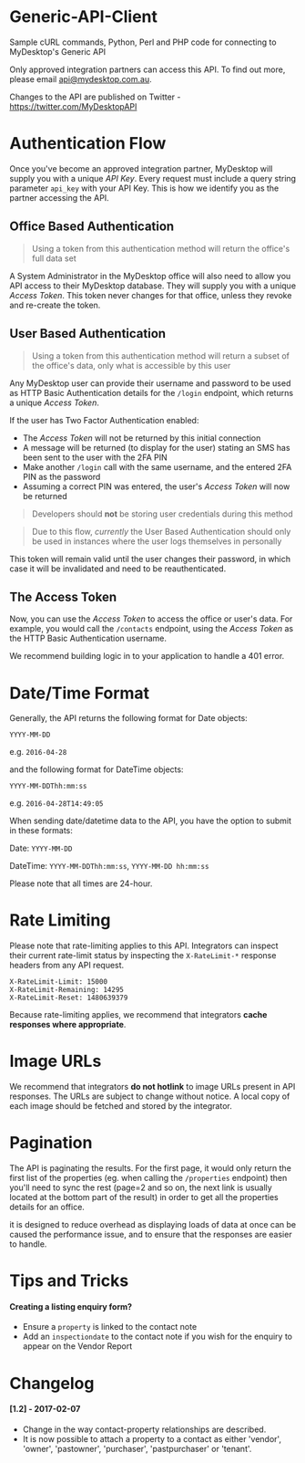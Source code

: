 Generic-API-Client
==================

Sample cURL commands, Python, Perl and PHP code for connecting to MyDesktop's Generic API

Only approved integration partners can access this API. To find out more, please email api@mydesktop.com.au.

Changes to the API are published on Twitter - https://twitter.com/MyDesktopAPI

Authentication Flow
==================

Once you've become an approved integration partner, MyDesktop will supply you with a unique *API Key*. Every request must include a query string parameter `api_key` with your API Key. This is how we identify you as the partner accessing the API.

Office Based Authentication
------

> Using a token from this authentication method will return the office's full data set

A System Administrator in the MyDesktop office will also need to allow you API access to their MyDesktop database. They will supply you with a unique *Access Token*. This token never changes for that office, unless they revoke and re-create the token.

User Based Authentication
------

> Using a token from this authentication method will return a subset of the office's data, only what is accessible by this user

Any MyDesktop user can provide their username and password to be used as HTTP Basic Authentication details for the `/login` endpoint, which returns a unique *Access Token*.

If the user has Two Factor Authentication enabled:
* The *Access Token* will not be returned by this initial connection
* A message will be returned (to display for the user) stating an SMS has been sent to the user with the 2FA PIN
* Make another `/login` call with the same username, and the entered 2FA PIN as the password
* Assuming a correct PIN was entered, the user's *Access Token* will now be returned

> Developers should **not** be storing user credentials during this method

> Due to this flow, *currently* the User Based Authentication should only be used in instances where the user logs themselves in personally

This token will remain valid until the user changes their password, in which case it will be invalidated and need to be reauthenticated.

The Access Token
------

Now, you can use the *Access Token* to access the office or user's data. For example, you would call the `/contacts` endpoint, using the *Access Token* as the HTTP Basic Authentication username.

We recommend building logic in to your application to handle a 401 error.

Date/Time Format
==================

Generally, the API returns the following format for Date objects:

`YYYY-MM-DD`

e.g. `2016-04-28`

and the following format for DateTime objects:

`YYYY-MM-DDThh:mm:ss`

e.g. `2016-04-28T14:49:05`

When sending date/datetime data to the API, you have the option to submit in these formats:

Date: `YYYY-MM-DD`

DateTime: `YYYY-MM-DDThh:mm:ss`, `YYYY-MM-DD hh:mm:ss`

Please note that all times are 24-hour.

Rate Limiting
==================

Please note that rate-limiting applies to this API. Integrators can inspect their current rate-limit status by inspecting the `X-RateLimit-*` response headers from any API request.

```
X-RateLimit-Limit: 15000
X-RateLimit-Remaining: 14295
X-RateLimit-Reset: 1480639379
```

Because rate-limiting applies, we recommend that integrators **cache responses where appropriate**.

Image URLs
==================

We recommend that integrators **do not hotlink** to image URLs present in API responses. The URLs are subject to change without notice. A local copy of each image should be fetched and stored by the integrator.


Pagination
==================

The API is paginating the results. For the first page, it would only return the first list of the properties (eg. when calling
the `/properties` endpoint) then you'll need to sync the rest (page=2 and so on, the next link is usually located at the bottom
part of the result) in order to get all the properties details for an office.

it is designed to reduce overhead as displaying loads of data at once can be caused the performance issue, and to ensure that
the responses are easier to handle.


Tips and Tricks
==================

#### Creating a listing enquiry form?
* Ensure a `property` is linked to the contact note
* Add an `inspectiondate` to the contact note if you wish for the enquiry to appear on the Vendor Report

Changelog
==================

#### [1.2] - 2017-02-07
* Change in the way contact-property relationships are described.
* It is now possible to attach a property to a contact as either 'vendor', 'owner', 'pastowner', 'purchaser', 'pastpurchaser' or 'tenant'.
